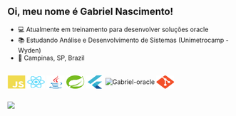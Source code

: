 ## Oi, meu nome é Gabriel Nascimento!

- 💻 Atualmente em treinamento para desenvolver soluções oracle
- 📚 Estudando Análise e Desenvolvimento de Sistemas (Unimetrocamp - Wyden)
- 📌 Campinas, SP, Brazil
  
<div style="display: inline_block"><br>
  <img align="center" alt="Gabriel-Js" height="30" width="40" src="https://raw.githubusercontent.com/devicons/devicon/master/icons/javascript/javascript-plain.svg">
  <img align="center" alt="Gabriel-React" height="30" width="40" src="https://raw.githubusercontent.com/devicons/devicon/master/icons/react/react-original.svg">
  <img align="center" alt="Gabriel-Java" height="30" width="40" src="https://raw.githubusercontent.com/devicons/devicon/master/icons/java/java-original.svg">
  <img align="center" alt="Gabriel-spring" height="30" width="40" src="https://raw.githubusercontent.com/devicons/devicon/master/icons/spring/spring-original.svg">
  <img align="center" alt="Gabriel-flutter" height="30" width="40" src="https://raw.githubusercontent.com/devicons/devicon/master/icons/flutter/flutter-original.svg">
  <img align="center" alt="Gabriel-oracle" height="30" width="40" src="https://pbs.twimg.com/profile_images/1534280369159213070/cuTT4bFz_400x400.png">
  <img align="center" alt="Gabriel-Git" height="30" width="40" src="https://raw.githubusercontent.com/devicons/devicon/master/icons/git/git-original.svg">
</div>
  
##
  
<div>
  <a href="https://www.linkedin.com/in/gabriel-nascimento-a620a8242/" target="_blank"><img src="https://img.shields.io/badge/-LinkedIn-%230077B5?style=for-the-badge&logo=linkedin&logoColor=white" target="_blank"></a>
</div>
